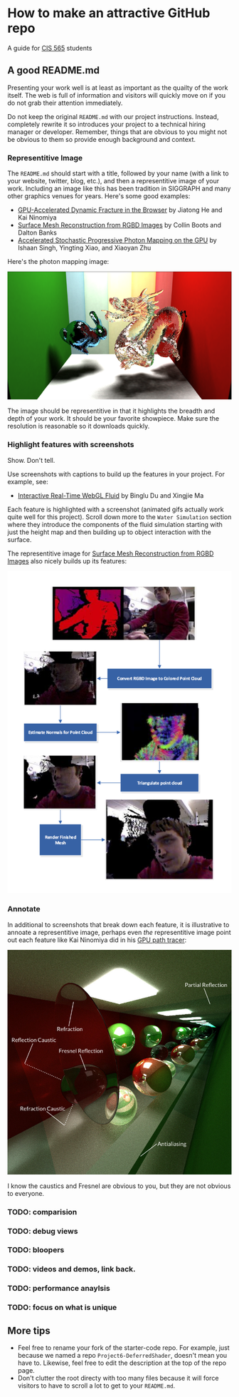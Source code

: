 How to make an attractive GitHub repo
=====================================

A guide for [CIS 565](http://www.seas.upenn.edu/~cis565/) students

A good README.md
----------------

Presenting your work well is at least as important as the quailty of the work itself.  The web is full of information and visitors will quickly move on if you do not grab their attention immediately.

Do not keep the original `README.md` with our project instructions.  Instead, completely rewrite it so introduces your project to a technical hiring manager or developer.  Remember, things that are obvious to you might not be obvious to them so provide enough background and context.

### Representitive Image

The `README.md` should start with a title, followed by your name (with a link to your website, twitter, blog, etc.), and then a representitive image of your work.  Including an image like this has been tradition in SIGGRAPH and many other graphics venues for years.  Here's some good examples:

   * [GPU-Accelerated Dynamic Fracture in the Browser](https://github.com/kainino0x/cis565final) by Jiatong He and Kai Ninomiya
   * [Surface Mesh Reconstruction from RGBD Images](https://github.com/cboots/RGBD-to-Mesh) by Collin Boots and Dalton Banks
   * [Accelerated Stochastic Progressive Photon Mapping on the GPU](https://github.com/ishaan13/PhotonMapper) by Ishaan Singh, Yingting Xiao, and Xiaoyan Zhu
   
Here's the photon mapping image:

![](Figures/photonmapping.png)

The image should be representitive in that it highlights the breadth and depth of your work.  It should be your favorite showpiece.  Make sure the resolution is reasonable so it downloads quickly.

### Highlight features with screenshots

Show.  Don't tell.

Use screenshots with captions to build up the features in your project.  For example, see:

* [Interactive Real-Time WebGL Fluid](https://github.com/dblsai/WebGL-Fluid) by Binglu Du and Xingjie Ma

Each feature is highlighted with a screenshot (animated gifs actually work quite well for this project).  Scroll down more to the `Water Simulation` section where they introduce the components of the fluid simulation starting with just the height map and then building up to object interaction with the surface.

The representitive image for [Surface Mesh Reconstruction from RGBD Images](https://github.com/cboots/RGBD-to-Mesh) also nicely builds up its features:

![](Figures/rgbd-to-mesh.png)

### Annotate

In additional to screenshots that break down each feature, it is illustrative to annoate a representitive image, perhaps even _the_ representitive image point out each feature like Kai Ninomiya did in his [GPU path tracer](https://github.com/kainino0x/Project3-Pathtracer):

![](Figures/annotated.jpg)

I know the caustics and Fresnel are obvious to you, but they are not obvious to everyone.

### TODO: comparision

### TODO: debug views

### TODO: bloopers

### TODO: videos and demos, link back.

### TODO: performance anaylsis

### TODO: focus on what is unique

More tips
---------

* Feel free to rename your fork of the starter-code repo.  For example, just because we named a repo `Project6-DeferredShader`, doesn't mean you have to.  Likewise, feel free to edit the description at the top of the repo page.
* Don't clutter the root directy with too many files because it will force visitors to have to scroll a lot to get to your `README.md`.
